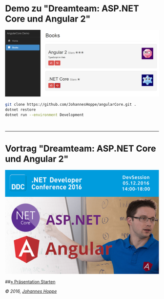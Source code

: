 # Demo zu "Dreamteam: ASP.NET Core und Angular 2"

![](README_screenshot.png)


```bash
git clone https://github.com/JohannesHoppe/angularCore.git .
dotnet restore
dotnet run --environment Development
```
<br>

----

# Vortrag "Dreamteam: ASP.NET Core und Angular 2"

[![](README_thumbnail_ddc.png)](http://johanneshoppe.github.io/presentations/2016/Angular2_dotnetCore/)


##[» Präsentation Starten](http://johanneshoppe.github.io/presentations/2016/Angular2_dotnetCore/)   


_&copy; 2016, [Johannes Hoppe](http://haushoppe-its.de)_